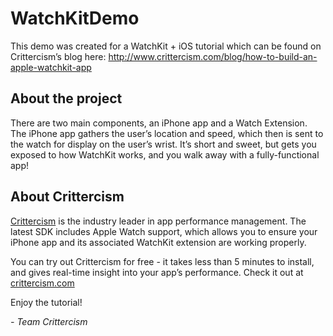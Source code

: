 # WatchKitDemo
This demo was created for a WatchKit + iOS tutorial which can be found on Crittercism’s blog here: http://www.crittercism.com/blog/how-to-build-an-apple-watchkit-app

## About the project
There are two main components, an iPhone app and a Watch Extension. The iPhone app gathers the user’s location and speed, which then is sent to the watch for display on the user’s wrist. It’s short and sweet, but gets you exposed to how WatchKit works, and you walk away with a fully-functional app!

## About Crittercism
[Crittercism](https://www.crittercism.com/) is the industry leader in app performance management. The latest SDK includes Apple Watch support, which allows you to ensure your iPhone app and its associated WatchKit extension are working properly.

You can try out Crittercism for free - it takes less than 5 minutes to install, and gives real-time insight into your app’s performance. Check it out at [crittercism.com](https://www.crittercism.com/)

Enjoy the tutorial!

*- Team Crittercism*